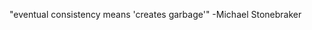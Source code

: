 "eventual consistency means 'creates garbage'"
-Michael Stonebraker

<!---
rickgm/rickgm is a ✨ special ✨ repository because its `README.md` (this file) appears on your GitHub profile.
You can click the Preview link to take a look at your changes.
--->
